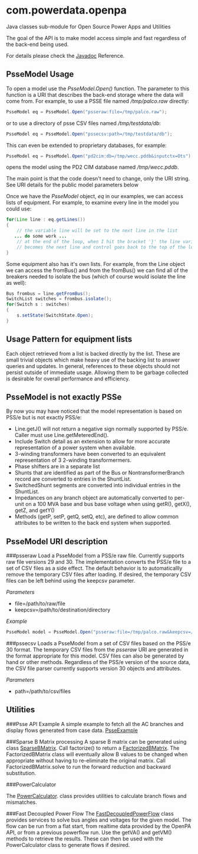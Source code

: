 com.powerdata.openpa
====================
Java classes sub-module for Open Source Power Apps and Utilities

The goal of the API is to make model access simple and fast regardless of the back-end being used.

For details please check the [Javadoc](http://powerdata.github.io/com.powerdata.openpa) Reference.

PsseModel Usage
-----
To open a model use the *PsseModel.Open()* function.  The parameter to this function is a URI that
describes the back-end storage where the data will come from.  For example, to use a PSSE file named
*/tmp/palco.raw* directly:
```java
PsseModel eq = PsseModel.Open("psseraw:file=/tmp/palco.raw");
```
or to use a directory of psse CSV files named */tmp/testdata/db*:
```java
PsseModel eq = PsseModel.Open("pssecsv:path=/tmp/testdata/db");
```
This can even be extended to proprietary databases, for example:
```java
PsseModel eq = PsseModel.Open("pd2cim:db=/tmp/wecc.pddb&inputctx=Ots");
```
opens the model using the PD2 CIM database named */tmp/wecc.pddb*.

The main point is that the code doesn't need to change, only the URI string.
See URI details for the public model parameters below

Once we have the *PsseModel* object, *eq* in our examples, we can access lists of equipment.  For example,
to examine every line in the model you could use:
```java
for(Line line : eq.getLines())
{
    // the variable line will be set to the next line in the list
   ... do some work ...
    // at the end of the loop, when I hit the bracket '}' the line variable
    // becomes the next line and control goes back to the top of the loop.
}
```
Some equipment also has it's own lists.  For example, from the Line object we can access the fromBus()
and from the fromBus() we can find all of the breakers needed to isolate the bus (which of course would
isolate the line as well):
```java
Bus frombus = line.getFromBus();
SwitchList switches = frombus.isolate();
for(Switch s : switches)
{
    s.setState(SwitchState.Open);
}
```

Usage Pattern for equipment lists
---------------------------------
Each object retrieved from a list is backed directly by the list.  These are small
trivial objects which make heavy use of the backing list to answer queries and updates.  In general, references to these objects should not persist outside of immediate usage.  Allowing them to be garbage collected is desirable for overall performance and efficiency.

PsseModel is not exactly PSSe
-----------------------------
By now you may have noticed that the model representation is based on PSS/e but is not exactly PSS/e:
* Line.getJ() will not return a negative sign normally supported by PSS/e.  Caller must use Line.getMeteredEnd().
* Include Switch detail as an extension to allow for more accurate representation of a power system when available.
* 3-winding transformers have been converted to an equivalent representation of 3 2-winding transformermers.
* Phase shifters are in a separate list
* Shunts that are identified as part of the Bus or NontransformerBranch record are converted to entries in the ShuntList.
* SwitchedShunt segments are converted into individual entries in the ShuntList.
* Impedances on any branch object are automatically converted to per-unit on a 100 MVA base and bus base voltage when using getR(), getX(), getZ, and getY()
* Methods (getP, setP, getQ, setQ, etc), are defined to allow common attributes to be written to the back end system when supported.


PsseModel URI description
--------------------

###psseraw
Load a PsseModel from a PSS/e raw file.  Currently supports raw file versions 29 and 30.  The implementation
converts the PSS/e file to a set of CSV files as a side effect.  The default behavior is to 
automaticallly remove the temporary CSV files after loading.
If desired, the temporary CSV files can be left behind using the keepcsv parameter.

*Parameters*
* file=/path/to/raw/file
* keepcsv=/path/to/destination/directory

*Example*
```java
PsseModel model = PsseModel.Open("psseraw:file=/tmp/palco.raw&keepcsv=/tmp/palcocsv");
```

###pssecsv
Loads a PsseModel from a set of CSV files based on the PSS/e 30 format.  The temporary CSV files from the *psseraw* URI are generated
in the format appropriate for this model.  CSV files can also be generated by hand or other methods.  Regardless of the PSS/e version 
of the source data, the CSV file parser currently supports version 30 objects and attributes.

*Parameters*
* path=/path/to/csv/files


Utilities
---------
###Psse API Example
A simple example to fetch all the AC branches and display flows generated from case data. [PsseExample](http://powerdata.github.io/com.powerdata.openpa/com/powerdata/openpa/tools/PsseExample.html)

###Sparse B Matrix processing
A sparse B matrix can be generated using class [SparseBMatrix](http://powerdata.github.io/com.powerdata.openpa/com/powerdata/openpa/tools/SparseBMatrix.html).
Call factorize() to return a [FactorizedBMatrix](http://powerdata.github.io/com.powerdata.openpa/com/powerdata/openpa/tools/FactorizedBMatrix.html).
The FactorizedBMatrix class will eventually allow B values to be changed when appropriate without
having to re-eliminate the original matrix.  Call FactorizedBMatrix.solve to run the forward reduction and backward
substitution.

###PowerCalculator

The [PowerCalculator](http://powerdata.github.io/com.powerdata.openpa/com/powerdata/openpa/psse/powerflow/PowerCalculator.html).
 class provides utilities to calculate branch flows and mismatches.

###Fast Decoupled Power Flow
The [FastDecoupledPowerFlow](http://powerdata.github.io/com.powerdata.openpa/com/powerdata/openpa/psse/powerflow/FastDecoupledPowerFlow.html)
class provides services to solve bus angles and voltages for the given model.
The flow can be run from a flat start, from realtime data provided by the OpenPA API,
or from a previous powerflow run.  Use the getVA() and getVM() methods to retrieve
the results.  These can then be used with the PowerCalculator class to generate
flows if desired.

